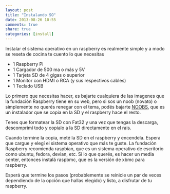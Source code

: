 ```yaml
---
layout: post
title: "Instalando SO"
date: 2013-08-26 10:55
comments: true
share: true
categories: [install]
---
```


Instalar el sistema operativo en un raspberry es realmente simple y a modo se reseta de cocina  te cuento lo que necesitas

* 1 Raspberry Pi
* 1 Cargador de 500 ma o más y 5V
* 1 Tarjeta SD de 4 gigas o superior
* 1 Monitor con HDMI o RCA (y sus respectivos cables)
* 1 Teclado USB

Lo primero que necesitas hacer, es bajarte cualquiera de las imagenes que la fundación Raspberry tiene en su web, pero si sos un noob (novato) o simplemente no querés renegar con el tema, podés bajarte [NOOBS][noobs], que es un instalador que se copia en la SD y el raspberry hace el resto.

Tenes que formatear la SD con Fat32 y una vez que tengas la descarga, descomprimí todo y copialo a la SD directamente en el rais.

Cuando termine la copia, meté la SD en el raspberry y encendela. Espera que cargue y elegí el sistema operativo que más te guste. La fundación Raspberry recomienda raspbian, que es un sistema operativo de escritorio como ubuntu, fedora, devian, etc. Si lo que querés, es hacer un media center, entonces instalá raspbmc, que es la versión de xbmc para raspberry.

Esperá que termine los pasos (probablemente se reinicie un par de veces dependiendo de la opción que hallas elegido) y listo, a disfrutar de tu raspberry.

[noobs]: http://www.raspberrypi.org/downloads "NOOBS"

